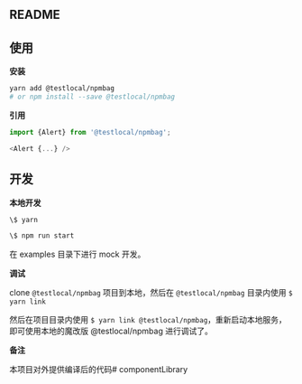 ## README

## 使用

**安装**

```bash
yarn add @testlocal/npmbag
# or npm install --save @testlocal/npmbag
```

**引用**

```js
import {Alert} from '@testlocal/npmbag';

<Alert {...} />

```

## 开发

**本地开发**

```bash
\$ yarn

\$ npm run start
```

在 examples 目录下进行 mock 开发。

**调试**

clone `@testlocal/npmbag` 项目到本地，然后在 `@testlocal/npmbag` 目录内使用 `$ yarn link`

然后在项目目录内使用 `$ yarn link @testlocal/npmbag`，重新启动本地服务，即可使用本地的魔改版 @testlocal/npmbag 进行调试了。

**备注**

本项目对外提供编译后的代码# componentLibrary
